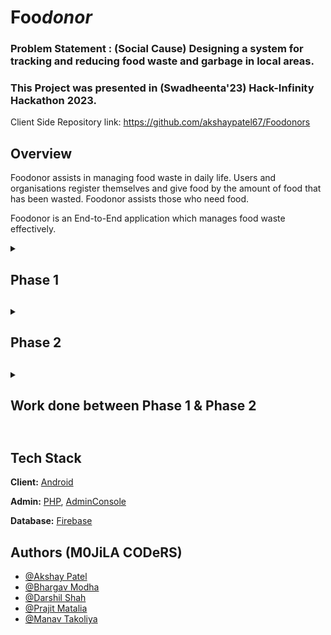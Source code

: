 # Foo<i>donor</i>

<b><h3> Problem Statement : (Social Cause) Designing a system for tracking and reducing food waste and garbage in local areas.</h3></b>
### This Project was presented in (Swadheenta'23) Hack-Infinity Hackathon 2023.

Client Side Repository link: https://github.com/akshaypatel67/Foodonors

## Overview
Foodonor assists in managing food waste in daily life. Users and organisations register themselves and give food by the amount of food that has been wasted. Foodonor assists those who need food.

Foodonor is an End-to-End application which manages food waste effectively.

<details>
  <summary><h2>Phase 1<h2></summary>
  
  ## Work Progress

- Login & Sign Up Modules in Android
- Donor Page in Android where users can upload images and submit the request for food donation
- Admin module to verify NGOs and to access NGO's location from firebase which is stored by android app.

## Phase 1 TODO List

- [ ]  Landing Page
- [ ]  Mobile Application
    - [ ]  Splash Screen
    - [x]  Login
    - [x]  Dashboard
    - [x]  Food Donation
    - [ ]  Educate/Learn
    - [ ]  Food Tracking
    - [ ]  Waste Management
- [ ]  Admin Site
    - [ ]  NGO Request Verification

## Screenshots

- Donor Side Android App

<img src="https://user-images.githubusercontent.com/56217073/216752608-8e816e29-653e-471c-8918-f5135177d0c0.png" width="30%"></img>
<img src="https://user-images.githubusercontent.com/56217073/216752591-4465be1c-ca6b-47cb-b391-3aa0b4672f5c.png" width="30%"></img> 
<img src="https://user-images.githubusercontent.com/56217073/216752507-9ca69867-3eba-437c-a210-9bccaa480459.png" width="30%"></img> 

- Admin Panel for Request and NGO Tracking

<img src="https://user-images.githubusercontent.com/56217073/216752201-b7c016df-9d40-4d83-b75a-3712ae3faec7.png" width="70%"></img> 
<img src="https://user-images.githubusercontent.com/56217073/216752206-f6ea71d7-d6e1-4865-af3c-4a6ed7886b61.png" width="70%"></img> 
<img src="https://user-images.githubusercontent.com/56217073/216752210-9812fa60-18ba-48fb-8124-e42e8e70563b.png" width="70%"></img>

</details>

<details>
  <summary><h2>Phase 2<h2></summary>

## Phase 2 TODO List

- [ ]  Landing Page
    - [x]  UI design
    - [x]  Added feature of adding places and tracking places such as NGOs, Slums, Constuction sites etc.
- [ ]  Mobile Application
    - [ ]  Onboarding Screen
    - [ ]  Splash Screen
    - [x]  Login/Signup
    - [x]  Dashboard
    - [x]  Food Donation
    - [x]  Added Maps Activity
    - [x]  Integration with Google Maps API
    - [x]  Added Home Activity (Dashboard for Food Donor)
    - [x]  Added Sessions for Seamless Login and Signup
    - [x]  Added OTP verification for checking user authenticity
    - [x]  Integration with Firebase database
    - [x]  Completed Donate Food Activity
    - [ ]  Educate/Learn
    - [ ]  Food Tracking
    - [ ]  Waste Management
- [ ]  Admin Site
    - [x]  Connection with database
    - [x]  NGO Request Verification through Email 
    - [x]  Admin Panel UI Design 
    - [x]  Admin Panel Implementation upto 70-80%
    - [x]  Responsive Web design
    - [ ]  Mapping of places and food givers

## Screenshots

- Donor Side Android App

<img src="https://user-images.githubusercontent.com/56217073/216780532-368c9616-5b1b-422b-97c1-a90cd9fd7167.png" width="30%"></img>
<img src="https://user-images.githubusercontent.com/56217073/216780534-5dfd34c3-f8d7-4980-b685-68fa633d6f5b.png" width="30%"></img>
<img src="https://user-images.githubusercontent.com/56217073/216780539-68da2b43-fc03-480c-b832-19a860c0653b.png" width="30%"></img>
<img src="https://user-images.githubusercontent.com/56217073/216780549-750f80e3-e4a2-4256-ab2a-eeacfbe40957.png" width="30%"></img>
<img src="https://user-images.githubusercontent.com/56217073/216780561-077819a1-0b37-4d83-87fc-571728ec287b.png" width="30%"></img>
<img src="https://user-images.githubusercontent.com/56217073/216780569-ed1a6dd5-6e73-448c-bb1d-c9dbbb0731b8.png" width="30%"></img>


- Admin Panel for Request and NGO Tracking

<img src="https://user-images.githubusercontent.com/56217073/216778219-9605adb9-555e-4c04-a45e-b835e5ec699e.png" width="70%"></img>
<img src="https://user-images.githubusercontent.com/56217073/216778225-02670531-fb79-49da-83b5-258b2d24d12a.png" width="70%"></img>
<img src="https://user-images.githubusercontent.com/56217073/216778206-ea111b02-f241-4216-a4c6-f1cd78725fb7.png" width="70%"></img>
<img src="https://user-images.githubusercontent.com/56217073/216778213-a8fecab5-6bb4-49ca-b0c6-803c2ce8c410.png" width="70%"></img>


</details>

<details>
  <summary><h2>Work done between Phase 1 & Phase 2<h2></summary>
  
  - UI Design of Landing Page has been created that allows the NGO's and other social organizations to be a part for leading food donation service community.
  - Integration of google maps API in landing page to get precise location of the organization requesting in admin panel
  - Maps Activity of android app features location of the donor of food which helps admin panel track the nearest ngo organization to find the food resulting in an efficient way to make leftover foods usefull
  - Android apps login(new: use of sessions) was made better with login and signup using firebase
  - OTP verification of the user for checking users autheticity was implemented in android app
  - Full implementation food donation activity of android was done
  - Connection of Admin Panel with firebase
  - Responsive design of Admin Panel was done
  - NGO and other organization request verification through Email was implemented in admin panel
  
</details>


## Tech Stack

**Client:** [Android](https://developer.android.com/docs)

**Admin:** [PHP](https://www.php.net/docs.php), [AdminConsole](https://adminlte.io)

**Database:** [Firebase](https://firebase.google.com/docs)


## Authors (M0JiLA CODeRS)

- [@Akshay Patel](https://www.github.com/akshaypatel67)
- [@Bhargav Modha](https://www.github.com/bhargav-modha)
- [@Darshil Shah](https://www.github.com/shah-codex)
- [@Prajit Matalia](https://www.github.com/prajit02)
- [@Manav Takoliya](https://www.github.com/ManavTakoliya)
